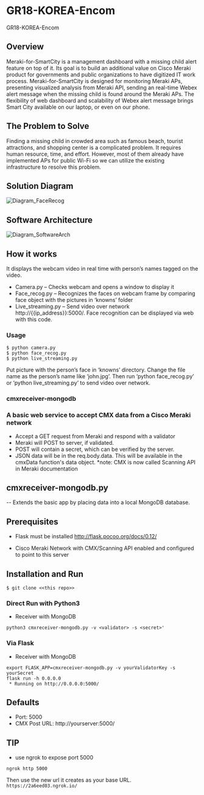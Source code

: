 # GR18-KOREA-Encom
GR18-KOREA-Encom

## Overview
Meraki-for-SmartCity is a management dashboard with a missing child alert feature on top of it. Its goal is to build an additional value on Cisco Meraki product for governments and public organizations to have digitized IT work process. Meraki-for-SmartCity is designed for monitoring Meraki APs, presenting visualized analysis from Meraki API, sending an real-time Webex alert message when the missing child is found around the Meraki APs. The flexibility of web dashboard and scalability of Webex alert message brings Smart City available on our laptop, or even on our phone.

## The Problem to Solve 
Finding a missing child in crowded area such as famous beach, tourist attractions, and shopping center is a complicated problem. It requires human resource, time, and effort. However, most of them already have implemented APs for public Wi-Fi so we can utilize the existing infrastructure to resolve this problem.

## Solution Diagram
![Diagram_FaceRecog](https://user-images.githubusercontent.com/73694660/120415183-146b0200-c396-11eb-8342-ecb76900dad1.png)

## Software Architecture
![Diagram_SoftwareArch](https://user-images.githubusercontent.com/73694660/120415190-1765f280-c396-11eb-84b1-30433788c359.png)

## How it works
It displays the webcam video in real time with person’s names tagged on the video.
* Camera.py – Checks webcam and opens a window to display it
* Face_recog.py – Recognizes the faces on webcam frame by comparing face object with the pictures in ‘knowns’ folder
* Live_streaming.py – Send video over network http://{{ip_address}}:5000/. Face recognition can be displayed via web with this code.
### Usage
```
$ python camera.py
$ python face_recog.py
$ python live_streaming.py
```
Put picture with the person’s face in ‘knowns’ directory. Change the file name as the person’s name like ‘john.jpg’. Then run ‘python face_recog.py’ or ‘python live_streaming.py’ to send video over network.


### cmxreceiver-mongodb

### A basic web service to accept CMX data from a Cisco Meraki network
- Accept a GET request from Meraki and respond with a validator
- Meraki will POST to server, if validated.
- POST will contain a secret, which can be verified by the server.
- JSON data will be in the req.body.data. This will be available in the cmxData function's data object.
*note: CMX is now called Scanning API in Meraki documentation

## cmxreceiver-mongodb.py
-- Extends the basic app by placing data into a local MongoDB database.

## Prerequisites
* Flask must be installed
http://flask.pocoo.org/docs/0.12/

* Cisco Meraki Network with CMX/Scanning API enabled and configured to point to this server

## Installation and Run
```
$ git clone <<this repo>>
```
### Direct Run with Python3
* Receiver with MongoDB
```
python3 cmxreceiver-mongodb.py -v <validator> -s <secret>'
```

### Via Flask
* Receiver with MongoDB
```
export FLASK_APP=cmxreceiver-mongodb.py -v yourValidatorKey -s yourSecret
flask run -h 0.0.0.0
 * Running on http://0.0.0.0:5000/
```

## Defaults
* Port: 5000
* CMX Post URL: http://yourserver:5000/

## TIP
* use ngrok to expose port 5000
```
ngrok http 5000
```
Then use the new url it creates as your base URL. `https://2a6eed03.ngrok.io/`


